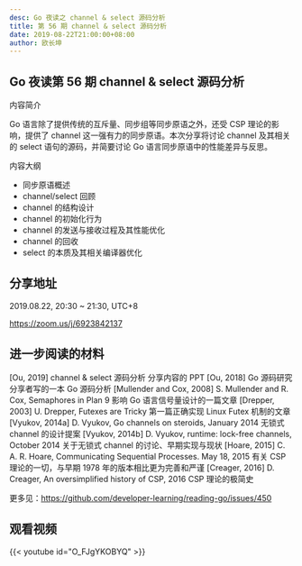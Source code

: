 ```yaml
---
desc: Go 夜读之 channel & select 源码分析
title: 第 56 期 channel & select 源码分析
date: 2019-08-22T21:00:00+08:00
author: 欧长坤
---
```


## Go 夜读第 56 期 channel & select 源码分析

内容简介

Go 语言除了提供传统的互斥量、同步组等同步原语之外，还受 CSP 理论的影响，提供了 channel 这一强有力的同步原语。本次分享将讨论 channel 及其相关的 select 语句的源码，并简要讨论 Go 语言同步原语中的性能差异与反思。

内容大纲
- 同步原语概述
- channel/select 回顾
- channel 的结构设计
- channel 的初始化行为
- channel 的发送与接收过程及其性能优化
- channel 的回收
- select 的本质及其相关编译器优化

## 分享地址
2019.08.22, 20:30 ~ 21:30, UTC+8

https://zoom.us/j/6923842137

## 进一步阅读的材料

[Ou, 2019] channel & select 源码分析
分享内容的 PPT
[Ou, 2018] Go 源码研究
分享者写的一本 Go 源码分析
[Mullender and Cox, 2008] S. Mullender and R. Cox, Semaphores in Plan 9
影响 Go 语言信号量设计的一篇文章
[Drepper, 2003] U. Drepper, Futexes are Tricky
第一篇正确实现 Linux Futex 机制的文章
[Vyukov, 2014a] D. Vyukov, Go channels on steroids, January 2014
无锁式 channel 的设计提案
[Vyukov, 2014b] D. Vyukov, runtime: lock-free channels, October 2014
关于无锁式 channel 的讨论、早期实现与现状
[Hoare, 2015] C. A. R. Hoare, Communicating Sequential Processes. May 18, 2015
有关 CSP 理论的一切，与早期 1978 年的版本相比更为完善和严谨
[Creager, 2016] D. Creager, An oversimplified history of CSP, 2016
CSP 理论的极简史

更多见：https://github.com/developer-learning/reading-go/issues/450

## 观看视频

{{< youtube id="O_FJgYKOBYQ" >}}
